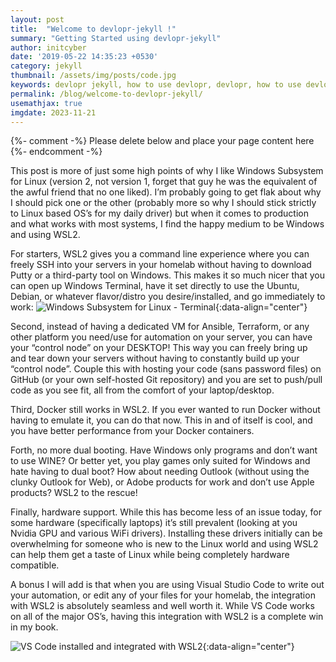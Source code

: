 ```yaml
---
layout: post
title:  "Welcome to devlopr-jekyll !"
summary: "Getting Started using devlopr-jekyll"
author: initcyber
date: '2019-05-22 14:35:23 +0530'
category: jekyll
thumbnail: /assets/img/posts/code.jpg
keywords: devlopr jekyll, how to use devlopr, devlopr, how to use devlopr-jekyll, devlopr-jekyll tutorial,best jekyll themes
permalink: /blog/welcome-to-devlopr-jekyll/
usemathjax: true
imgdate: 2023-11-21
---
```


{%- comment -%} Please delete below and place your page content here {%- endcomment -%}


This post is more of just some high points of why I like Windows Subsystem for Linux (version 2, not version 1, forget that guy he was the equivalent of the awful friend that no one liked). I’m probably going to get flak about why I should pick one or the other (probably more so why I should stick strictly to Linux based OS’s for my daily driver) but when it comes to production and what works with most systems, I find the happy medium to be Windows and using WSL2.

For starters, WSL2 gives you a command line experience where you can freely SSH into your servers in your homelab without having to download Putty or a third-party tool on Windows. This makes it so much nicer that you can open up Windows Terminal, have it set directly to use the Ubuntu, Debian, or whatever flavor/distro you desire/installed, and go immediately to work:
![Windows Subsystem for Linux - Terminal](/assets/img/posts/{{page.imgdate}}/2.png){:data-align="center"}

Second, instead of having a dedicated VM for Ansible, Terraform, or any other platform you need/use for automation on your server, you can have your “control node” on your DESKTOP! This way you can freely bring up and tear down your servers without having to constantly build up your “control node”. Couple this with hosting your code (sans password files) on GitHub (or your own self-hosted Git repository) and you are set to push/pull code as you see fit, all from the comfort of your laptop/desktop.

Third, Docker still works in WSL2. If you ever wanted to run Docker without having to emulate it, you can do that now. This in and of itself is cool, and you have better performance from your Docker containers.

Forth, no more dual booting. Have Windows only programs and don’t want to use WINE? Or better yet, you play games only suited for Windows and hate having to dual boot? How about needing Outlook (without using the clunky Outlook for Web), or Adobe products for work and don’t use Apple products? WSL2 to the rescue!

Finally, hardware support. While this has become less of an issue today, for some hardware (specifically laptops) it’s still prevalent (looking at you Nvidia GPU and various WiFi drivers). Installing these drivers initially can be overwhelming for someone who is new to the Linux world and using WSL2 can help them get a taste of Linux while being completely hardware compatible.

A bonus I will add is that when you are using Visual Studio Code to write out your automation, or edit any of your files for your homelab, the integration with WSL2 is absolutely seamless and well worth it. While VS Code works on all of the major OS’s, having this integration with WSL2 is a complete win in my book.

![VS Code installed and integrated with WSL2](/assets/img/posts/{{page.imgdate}}/3.png){:data-align="center"}
